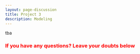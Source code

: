 ```yaml
---
layout: page-discussion
title: Project 3
description: Modeling
---
```


tba

### <span style="color: red">If you have any questions? Leave your doubts below <i class="fas fa-arrow-down"></i></span>